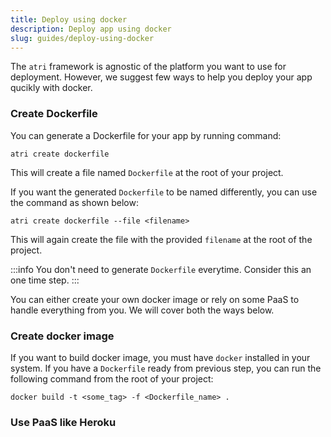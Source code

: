 ```yaml
---
title: Deploy using docker
description: Deploy app using docker
slug: guides/deploy-using-docker
---
```


The `atri` framework is agnostic of the platform you want to use for deployment. However, we suggest few ways to help you deploy your app qucikly with docker.

### Create Dockerfile

You can generate a Dockerfile for your app by running command:

```
atri create dockerfile
```

This will create a file named `Dockerfile` at the root of your project.

If you want the generated `Dockerfile` to be named differently, you can use the command as shown below:

```
atri create dockerfile --file <filename>
```

This will again create the file with the provided `filename` at the root of the project.

:::info
You don't need to generate `Dockerfile` everytime. Consider this an one time step.
:::

You can either create your own docker image or rely on some PaaS to handle everything from you. We will cover both the ways below.

### Create docker image

If you want to build docker image, you must have `docker` installed in your system. If you have a `Dockerfile` ready from previous step, you can run the following command from the root of your project:

```
docker build -t <some_tag> -f <Dockerfile_name> .
```

### Use PaaS like Heroku
